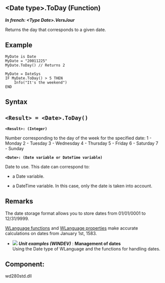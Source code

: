 


## &lt;Date type&gt;.ToDay (Function)

***In french: &lt;Type Date&gt;.VersJour***



<a name="XUse"></a>
<a name="Use"></a>
<a name="description"></a>
Returns the day that corresponds to a given date.










<a name="Example1"></a>
<a name="sample_code"></a>

## Example


```wl
MyDate is Date
MyDate = "20011225"
MyDate.ToDay() // Returns 2

MyDate = DateSys
IF MyDate.ToDay() > 5 THEN
	Info("It's the weekend")
END
```

<a name="XSYNTAX"></a>
<a name="SYNTAX1"></a>

## Syntax

`<Result> = <Date>.ToDay()`
---

**`<Result>: (Integer)`**

Number corresponding to the day of the week for the specified date:
1 - Monday
2 - Tuesday
3 - Wednesday
4 - Thursday
5 - Friday
6 - Saturday
7 - Sunday

**`<Date>: (Date variable or DateTime variable)`**

Date to use. This date can correspond to: 

- a Date variable. 

- a DateTime variable. In this case, only the date is taken into account.






<a name="NOTE0"></a>
<a name="NOTE0_1"></a>

## Remarks
The date storage format allows you to store dates from 01/01/0001 to 12/31/9999.

[WLanguage functions](../WDLang1/1000023943.md) and [WLanguage properties](../Proprietes/2514010.md) make accurate calculations on dates from January 1st, 1583.

- ![](https://doc.pcsoft.fr/en-US/images/image.awp?langid=3&name=Managementofdates.gif) ***Unit examples (WINDEV)*** : **Management of dates** <br>Using the Date type of WLanguage and the functions for handling dates.


<a name="XComponent"></a>

## Component:
wd280std.dll
